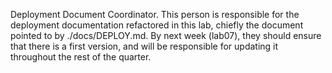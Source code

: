 Deployment Document Coordinator. This person is responsible for the deployment documentation refactored in this lab, chiefly the document pointed to by ./docs/DEPLOY.md. By next week (lab07), they should ensure that there is a first version, and will be responsible for updating it throughout the rest of the quarter.
